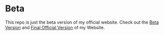 # Beta
This repo is just the beta version of my official website. Check out the <a href="https://beta.dibakardas.com" target="_blank">Beta Version</a> and <a href="https://www.dibakardas.com" target="_blank">Final Official Version</a> of my Website.

